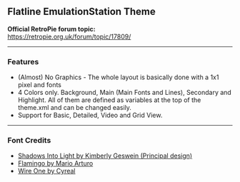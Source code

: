 ## Flatline EmulationStation Theme

**Official RetroPie forum topic:** \
https://retropie.org.uk/forum/topic/17809/

---

### Features

* (Almost) No Graphics - The whole layout is basically done with a 1x1 pixel and fonts
* 4 Colors only. Background, Main (Main Fonts and Lines), Secondary and Highlight. All of them are defined as variables at the top of the theme.xml and can be changed easily.
* Support for Basic, Detailed, Video and Grid View.

---

### Font Credits

* [Shadows Into Light by Kimberly Geswein (Principal design)](https://fonts.google.com/specimen/Shadows+Into+Light)
* [Flamingo by Mario Arturo](https://www.dafont.com/flamingo2.font)
* [Wire One by Cyreal](https://fonts.google.com/specimen/Wire+One)

